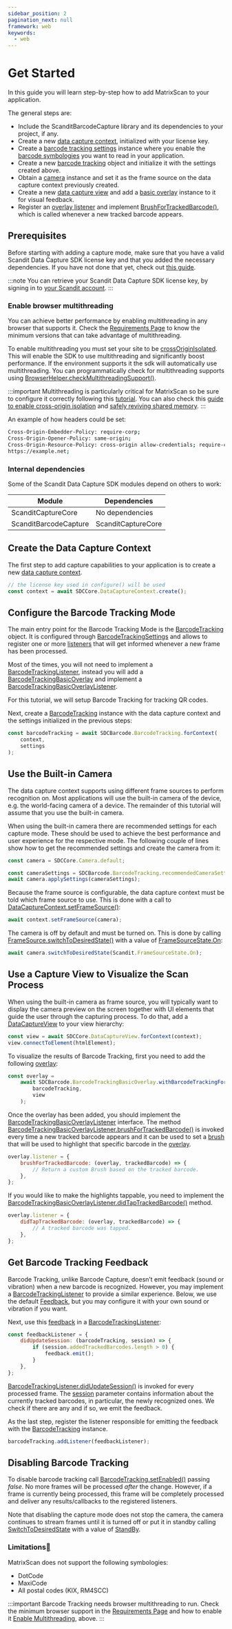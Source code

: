 ```yaml
---
sidebar_position: 2
pagination_next: null
framework: web
keywords:
  - web
---
```


# Get Started

In this guide you will learn step-by-step how to add MatrixScan to your application.

The general steps are:

- Include the ScanditBarcodeCapture library and its dependencies to your project, if any.
- Create a new [data capture context](https://docs.scandit.com/data-capture-sdk/web/core/api/data-capture-context.html#class-scandit.datacapture.core.DataCaptureContext), initialized with your license key.
- Create a [barcode tracking settings](https://docs.scandit.com/data-capture-sdk/web/barcode-capture/api/barcode-tracking-settings.html#class-scandit.datacapture.barcode.tracking.BarcodeTrackingSettings) instance where you enable the [barcode symbologies](https://docs.scandit.com/data-capture-sdk/web/barcode-capture/api/symbology.html#enum-scandit.datacapture.barcode.Symbology) you want to read in your application.
- Create a new [barcode tracking](https://docs.scandit.com/data-capture-sdk/web/barcode-capture/api/barcode-tracking.html#class-scandit.datacapture.barcode.tracking.BarcodeTracking) object and initialize it with the settings created above.
- Obtain a [camera](https://docs.scandit.com/data-capture-sdk/web/core/api/camera.html#class-scandit.datacapture.core.Camera) instance and set it as the frame source on the data capture context previously created.
- Create a new [data capture view](https://docs.scandit.com/data-capture-sdk/web/core/api/ui/data-capture-view.html#class-scandit.datacapture.core.ui.DataCaptureView) and add a [basic overlay](https://docs.scandit.com/data-capture-sdk/web/barcode-capture/api/ui/barcode-tracking-basic-overlay.html#class-scandit.datacapture.barcode.tracking.ui.BarcodeTrackingBasicOverlay) instance to it for visual feedback.
- Register an [overlay listener](https://docs.scandit.com/data-capture-sdk/web/barcode-capture/api/ui/barcode-tracking-basic-overlay-listener.html#interface-scandit.datacapture.barcode.tracking.ui.IBarcodeTrackingBasicOverlayListener) and implement [BrushForTrackedBarcode()](https://docs.scandit.com/data-capture-sdk/web/barcode-capture/api/ui/barcode-tracking-basic-overlay-listener.html#method-scandit.datacapture.barcode.tracking.ui.IBarcodeTrackingBasicOverlayListener.BrushForTrackedBarcode), which is called whenever a new tracked barcode appears.

## Prerequisites

Before starting with adding a capture mode, make sure that you have a valid Scandit Data Capture SDK license key and that you added the necessary dependencies. If you have not done that yet, check out [this guide](../add-sdk.md).

:::note
You can retrieve your Scandit Data Capture SDK license key, by signing in to [your Scandit account](https://ssl.scandit.com/dashboard/sign-in).
:::

### Enable browser multithreading

You can achieve better performance by enabling multithreading in any browser that supports it. Check the [Requirements Page](../../../system-requirements.md) to know the minimum versions that can take advantage of multithreading.

To enable multithreading you must set your site to be [crossOriginIsolated](https://developer.mozilla.org/en-US/docs/Web/API/crossOriginIsolated/). This will enable the SDK to use multithreading and significantly boost performance. If the environment supports it the sdk will automatically use multithreading. You can programmatically check for multithreading supports using [BrowserHelper.checkMultithreadingSupport()](https://docs.scandit.com/data-capture-sdk/web/core/api/web/browser-compatibility.html#method-scandit.datacapture.core.BrowserHelper.CheckMultithreadingSupport).

:::important
Multithreading is particularly critical for MatrixScan so be sure to configure it correctly following this [tutorial](https://web.dev/coop-coep/). You can also check this [guide to enable cross-origin isolation](https://web.dev/cross-origin-isolation-guide/) and [safely reviving shared memory](https://hacks.mozilla.org/2020/07/safely-reviving-shared-memory/).
:::

An example of how headers could be set:

```sh
Cross-Origin-Embedder-Policy: require-corp;
Cross-Origin-Opener-Policy: same-origin;
Cross-Origin-Resource-Policy: cross-origin allow-credentials; require-corp origin https://example.com
https://example.net;
```

### Internal dependencies

Some of the Scandit Data Capture SDK modules depend on others to work:

| Module                | Dependencies       |
| --------------------- | ------------------ |
| ScanditCaptureCore    | No dependencies    |
| ScanditBarcodeCapture | ScanditCaptureCore |

## Create the Data Capture Context

The first step to add capture capabilities to your application is to create a new [data capture context](https://docs.scandit.com/data-capture-sdk/web/core/api/data-capture-context.html#class-scandit.datacapture.core.DataCaptureContext).

```js
// the license key used in configure() will be used
const context = await SDCCore.DataCaptureContext.create();
```

## Configure the Barcode Tracking Mode

The main entry point for the Barcode Tracking Mode is the [BarcodeTracking](https://docs.scandit.com/data-capture-sdk/web/barcode-capture/api/barcode-tracking.html#class-scandit.datacapture.barcode.tracking.BarcodeTracking) object. It is configured through [BarcodeTrackingSettings](https://docs.scandit.com/data-capture-sdk/web/barcode-capture/api/barcode-tracking-settings.html#class-scandit.datacapture.barcode.tracking.BarcodeTrackingSettings) and allows to register one or more [listeners](https://docs.scandit.com/data-capture-sdk/web/barcode-capture/api/barcode-tracking-listener.html#interface-scandit.datacapture.barcode.tracking.IBarcodeTrackingListener) that will get informed whenever a new frame has been processed.

Most of the times, you will not need to implement a [BarcodeTrackingListener](https://docs.scandit.com/data-capture-sdk/web/barcode-capture/api/barcode-tracking-listener.html#interface-scandit.datacapture.barcode.tracking.IBarcodeTrackingListener), instead you will add a [BarcodeTrackingBasicOverlay](https://docs.scandit.com/data-capture-sdk/web/barcode-capture/api/ui/barcode-tracking-basic-overlay.html#class-scandit.datacapture.barcode.tracking.ui.BarcodeTrackingBasicOverlay) and implement a [BarcodeTrackingBasicOverlayListener](https://docs.scandit.com/data-capture-sdk/web/barcode-capture/api/ui/barcode-tracking-basic-overlay-listener.html#interface-scandit.datacapture.barcode.tracking.ui.IBarcodeTrackingBasicOverlayListener).

For this tutorial, we will setup Barcode Tracking for tracking QR codes.

Next, create a [BarcodeTracking](https://docs.scandit.com/data-capture-sdk/web/barcode-capture/api/barcode-tracking.html#class-scandit.datacapture.barcode.tracking.BarcodeTracking) instance with the data capture context and the settings initialized in the previous steps:

```js
const barcodeTracking = await SDCBarcode.BarcodeTracking.forContext(
	context,
	settings
);
```

## Use the Built-in Camera

The data capture context supports using different frame sources to perform recognition on. Most applications will use the built-in camera of the device, e.g. the world-facing camera of a device. The remainder of this tutorial will assume
that you use the built-in camera.

When using the built-in camera there are recommended settings for each capture mode. These should be used to achieve the best performance and user experience for the respective mode. The following couple of lines show how to get the recommended settings and create the camera from it:

```js
const camera = SDCCore.Camera.default;

const cameraSettings = SDCBarcode.BarcodeTracking.recommendedCameraSettings;
await camera.applySettings(cameraSettings);
```

Because the frame source is configurable, the data capture context must be told which frame source to use. This is done with a call to [DataCaptureContext.setFrameSource()](https://docs.scandit.com/data-capture-sdk/web/core/api/data-capture-context.html#method-scandit.datacapture.core.DataCaptureContext.SetFrameSourceAsync):

```js
await context.setFrameSource(camera);
```

The camera is off by default and must be turned on. This is done by calling
[FrameSource.switchToDesiredState()](https://docs.scandit.com/data-capture-sdk/web/core/api/frame-source.html#method-scandit.datacapture.core.IFrameSource.SwitchToDesiredStateAsync) with a value of
[FrameSourceState.On](https://docs.scandit.com/data-capture-sdk/web/core/api/frame-source.html#value-scandit.datacapture.core.FrameSourceState.On):

```js
await camera.switchToDesiredState(Scandit.FrameSourceState.On);
```



## Use a Capture View to Visualize the Scan Process

When using the built-in camera as frame source, you will typically want to display the camera preview on the screen together with UI elements that guide the user through the capturing process. To do that, add a [DataCaptureView](https://docs.scandit.com/data-capture-sdk/web/core/api/ui/data-capture-view.html#class-scandit.datacapture.core.ui.DataCaptureView) to your view hierarchy:

```js
const view = await SDCCore.DataCaptureView.forContext(context);
view.connectToElement(htmlElement);
```

To visualize the results of Barcode Tracking, first you need to add the following [overlay](https://docs.scandit.com/data-capture-sdk/web/barcode-capture/api/ui/barcode-tracking-basic-overlay.html#class-scandit.datacapture.barcode.tracking.ui.BarcodeTrackingBasicOverlay):

```js
const overlay =
	await SDCBarcode.BarcodeTrackingBasicOverlay.withBarcodeTrackingForView(
		barcodeTracking,
		view
	);
```

Once the overlay has been added, you should implement the [BarcodeTrackingBasicOverlayListener](https://docs.scandit.com/data-capture-sdk/web/barcode-capture/api/ui/barcode-tracking-basic-overlay-listener.html#interface-scandit.datacapture.barcode.tracking.ui.IBarcodeTrackingBasicOverlayListener) interface. The method [BarcodeTrackingBasicOverlayListener.brushForTrackedBarcode()](https://docs.scandit.com/data-capture-sdk/web/barcode-capture/api/ui/barcode-tracking-basic-overlay-listener.html#method-scandit.datacapture.barcode.tracking.ui.IBarcodeTrackingBasicOverlayListener.BrushForTrackedBarcode) is invoked every time a new tracked barcode appears and it can be used to set a [brush](https://docs.scandit.com/data-capture-sdk/web/core/api/ui/brush.html#class-scandit.datacapture.core.ui.Brush) that will be used to highlight that specific barcode in the [overlay](https://docs.scandit.com/data-capture-sdk/web/barcode-capture/api/ui/barcode-tracking-basic-overlay.html#class-scandit.datacapture.barcode.tracking.ui.BarcodeTrackingBasicOverlay).

```js
overlay.listener = {
	brushForTrackedBarcode: (overlay, trackedBarcode) => {
		// Return a custom Brush based on the tracked barcode.
	},
};
```

If you would like to make the highlights tappable, you need to implement the [BarcodeTrackingBasicOverlayListener.didTapTrackedBarcode()](https://docs.scandit.com/data-capture-sdk/web/barcode-capture/api/ui/barcode-tracking-basic-overlay-listener.html#method-scandit.datacapture.barcode.tracking.ui.IBarcodeTrackingBasicOverlayListener.OnTrackedBarcodeTapped) method.

```js
overlay.listener = {
	didTapTrackedBarcode: (overlay, trackedBarcode) => {
		// A tracked barcode was tapped.
	},
};
```

## Get Barcode Tracking Feedback

Barcode Tracking, unlike Barcode Capture, doesn’t emit feedback (sound or vibration) when a new barcode is recognized. However, you may implement a [BarcodeTrackingListener](https://docs.scandit.com/data-capture-sdk/web/barcode-capture/api/barcode-tracking-listener.html#interface-scandit.datacapture.barcode.tracking.IBarcodeTrackingListener) to provide a similar experience. Below, we use the default
[Feedback](https://docs.scandit.com/data-capture-sdk/web/core/api/feedback.html#class-scandit.datacapture.core.Feedback), but you may configure it with your own sound or vibration if you want.

Next, use this [feedback](https://docs.scandit.com/data-capture-sdk/web/core/api/feedback.html#class-scandit.datacapture.core.Feedback) in a [BarcodeTrackingListener](https://docs.scandit.com/data-capture-sdk/web/barcode-capture/api/barcode-tracking-listener.html#interface-scandit.datacapture.barcode.tracking.IBarcodeTrackingListener):

```js
const feedbackListener = {
	didUpdateSession: (barcodeTracking, session) => {
		if (session.addedTrackedBarcodes.length > 0) {
			feedback.emit();
		}
	},
};
```

[BarcodeTrackingListener.didUpdateSession()](https://docs.scandit.com/data-capture-sdk/web/barcode-capture/api/barcode-tracking-listener.html#method-scandit.datacapture.barcode.tracking.IBarcodeTrackingListener.OnSessionUpdated) is invoked for every processed frame. The [session](https://docs.scandit.com/data-capture-sdk/web/barcode-capture/api/barcode-tracking-session.html#class-scandit.datacapture.barcode.tracking.BarcodeTrackingSession) parameter contains information about the currently tracked barcodes, in particular, the newly recognized ones. We check if there are any and if so, we emit the feedback.

As the last step, register the listener responsible for emitting the feedback with the [BarcodeTracking](https://docs.scandit.com/data-capture-sdk/web/barcode-capture/api/barcode-tracking.html#class-scandit.datacapture.barcode.tracking.BarcodeTracking) instance.

```js
barcodeTracking.addListener(feedbackListener);
```

## Disabling Barcode Tracking

To disable barcode tracking call [BarcodeTracking.setEnabled()](https://docs.scandit.com/data-capture-sdk/web/barcode-capture/api/barcode-tracking.html#method-scandit.datacapture.barcode.tracking.BarcodeTracking.SetEnabled) passing _false_. No more frames will be processed _after_ the change. However, if a frame is currently being processed, this frame will be completely processed and deliver any results/callbacks to the registered listeners.

Note that disabling the capture mode does not stop the camera, the camera continues to stream frames until it is turned off or put it in standby calling [SwitchToDesiredState](https://docs.scandit.com/data-capture-sdk/web/core/api/frame-source.html#method-scandit.datacapture.core.IFrameSource.SwitchToDesiredStateAsync) with a value of [StandBy](https://docs.scandit.com/data-capture-sdk/web/core/api/frame-source.html#value-scandit.datacapture.core.FrameSourceState.Standby).

### Limitations[](#limitations 'Permalink to this headline')

MatrixScan does not support the following symbologies:

- DotCode
- MaxiCode
- All postal codes (KIX, RM4SCC)

:::important
Barcode Tracking needs browser multithreading to run. Check the minimum browser support in the [Requirements Page](../../../system-requirements.md) and how to enable it [Enable Multithreading](#enable-browser-multithreading), above.
:::
